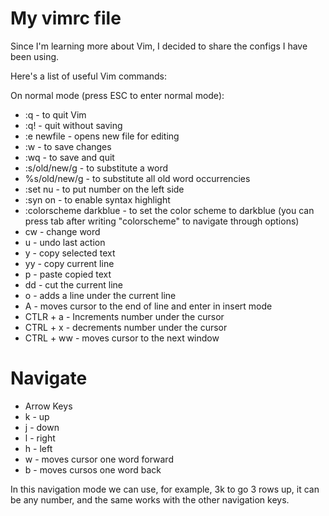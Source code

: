 # My vimrc file

Since I'm learning more about Vim, I decided to share the configs I have been using.

Here's a list of useful Vim commands:

On normal mode (press ESC to enter normal mode):

- :q - to quit Vim
- :q! - quit without saving
- :e newfile - opens new file for editing 
- :w - to save changes
- :wq - to save and quit
- :s/old/new/g - to substitute a word
- %s/old/new/g - to substitute all old word occurrencies
- :set nu - to put number on the left side
- :syn on - to enable syntax highlight
- :colorscheme darkblue - to set the color scheme to darkblue (you can press tab after writing "colorscheme" to navigate through options)
- cw - change word
- u - undo last action
- y - copy selected text
- yy - copy current line
- p - paste copied text
- dd - cut the current line
- o - adds a line under the current line
- A - moves cursor to the end of line and enter in insert mode
- CTLR + a - Increments number under the cursor
- CTRL + x - decrements number under the cursor
- CTRL + ww - moves cursor to the next window

# Navigate
 - Arrow Keys
 - k - up
 - j - down
 - l - right
 - h - left
 - w - moves cursor one word forward
 - b - moves cursos one word back

In this navigation mode we can use, for example, 3k to go 3 rows up, it can be any number, and the same works with the other navigation keys.
